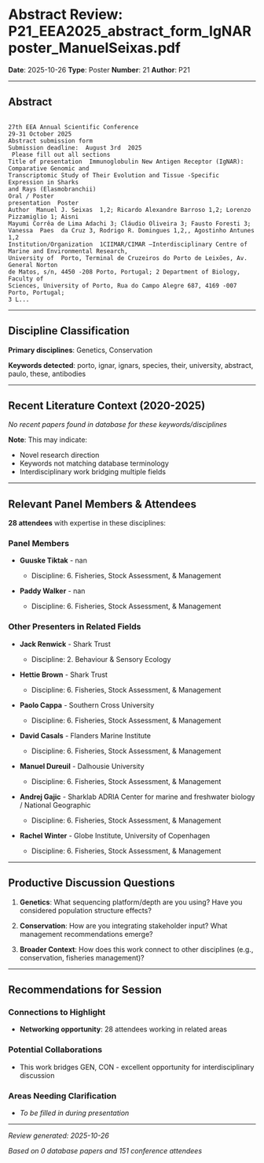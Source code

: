 # Abstract Review: P21_EEA2025_abstract_form_IgNARposter_ManuelSeixas.pdf

**Date**: 2025-10-26
**Type**: Poster
**Number**: 21
**Author**: P21

---

## Abstract

```
 
27th EEA Annual Scientific Conference  
29-31 October 2025  
Abstract submission form  
Submission deadline:  August 3rd  2025  
 Please fill out all sections  
Title of presentation  Immunoglobulin New Antigen Receptor (IgNAR): Comparative Genomic and 
Transcriptomic Study of Their Evolution and Tissue -Specific Expression in Sharks 
and Rays (Elasmobranchii)  
Oral / Poster 
presentation  Poster  
Author  Manuel J. Seixas  1,2; Ricardo Alexandre Barroso 1,2; Lorenzo Pizzamiglio 1; Aisni 
Mayumi Corrêa de Lima Adachi 3; Cláudio Oliveira 3; Fausto Foresti 3; 
Vanessa  Paes  da Cruz 3, Rodrigo R. Domingues 1,2,, Agostinho Antunes 1,2 
Institution/Organization  1CIIMAR/CIMAR —Interdisciplinary Centre of Marine and Environmental Research, 
University of  Porto, Terminal de Cruzeiros do Porto de Leixões, Av. General Norton 
de Matos, s/n, 4450 -208 Porto, Portugal; 2 Department of Biology, Faculty of 
Sciences, University of Porto, Rua do Campo Alegre 687, 4169 -007 Porto, Portugal; 
3 L...
```

---

## Discipline Classification

**Primary disciplines**: Genetics, Conservation

**Keywords detected**: porto, ignar, ignars, species, their, university, abstract, paulo, these, antibodies


---

## Recent Literature Context (2020-2025)


*No recent papers found in database for these keywords/disciplines*

**Note**: This may indicate:
- Novel research direction
- Keywords not matching database terminology
- Interdisciplinary work bridging multiple fields

---

## Relevant Panel Members & Attendees


**28 attendees** with expertise in these disciplines:


### Panel Members

- **Guuske Tiktak** - nan
  - Discipline: 6. Fisheries, Stock Assessment, & Management

- **Paddy Walker** - nan
  - Discipline: 6. Fisheries, Stock Assessment, & Management


### Other Presenters in Related Fields

- **Jack Renwick** - Shark Trust
  - Discipline: 2. Behaviour & Sensory Ecology

- **Hettie Brown** - Shark Trust
  - Discipline: 6. Fisheries, Stock Assessment, & Management

- **Paolo Cappa** - Southern Cross University
  - Discipline: 6. Fisheries, Stock Assessment, & Management

- **David Casals** - Flanders Marine Institute
  - Discipline: 6. Fisheries, Stock Assessment, & Management

- **Manuel Dureuil** - Dalhousie University
  - Discipline: 6. Fisheries, Stock Assessment, & Management

- **Andrej Gajic** - Sharklab ADRIA Center for marine and freshwater biology / National Geographic
  - Discipline: 6. Fisheries, Stock Assessment, & Management

- **Rachel Winter** - Globe Institute, University of Copenhagen
  - Discipline: 6. Fisheries, Stock Assessment, & Management

---

## Productive Discussion Questions


1. **Genetics**: What sequencing platform/depth are you using? Have you considered population structure effects?


2. **Conservation**: How are you integrating stakeholder input? What management recommendations emerge?


3. **Broader Context**: How does this work connect to other disciplines (e.g., conservation, fisheries management)?


---

## Recommendations for Session

### Connections to Highlight

- **Networking opportunity**: 28 attendees working in related areas

### Potential Collaborations

- This work bridges GEN, CON - excellent opportunity for interdisciplinary discussion

### Areas Needing Clarification

- _To be filled in during presentation_

---


*Review generated: 2025-10-26*

*Based on 0 database papers and 151 conference attendees*
